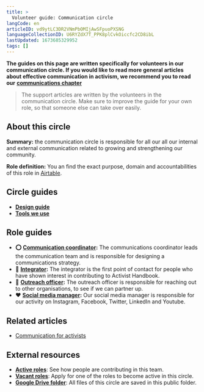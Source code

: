 ```yaml
---
title: >
  Volunteer guide: Communication circle
langCode: en
articleID: vd9ytLC3DR2VNmPbOMIjAwSFpuoPXSNG
languageCollectionID: U6RYZdX7T_PPK8plCvkOiccfc2CD8ibL
lastUpdated: 1673685329952
tags: []
---
```


**The guides on this page are written specifically for volunteers in our communication circle. If you would like to read more general articles about effective communication in activism, we recommend you to read our** [**communications chapter**](/communication)

> The support articles are written by the volunteers in the communication circle. Make sure to improve the guide for your own role, so that someone else can take over easily.

## About this circle

**Summary:** the communication circle is responsible for all our all our internal and external communication related to growing and strengthening our community.

**Role definition:** You an find the exact purpose, domain and accountabilities of this role in [Airtable](https://airtable.com/shrnow8KNDUtO4oGq/tblTRJuhY3VDCNwJr/viwQ80eK0aE226gpv/recUEcloWD0vdgWt4).

## Circle guides

-   [**Design guide**](/support/communication/design-guide)
-   [**Tools we use**](/support/communication/tools)

## Role guides

-   **⭕️** [**Communication coordinator**](/support/communication/coordinator)**:** The communications coordinator leads the communication team and is responsible for designing a communications strategy.
-   **👋** [**Integrator**](/support/communication/integrator)**:** The integrator is the first point of contact for people who have shown interest in contributing to Activist Handbook.
-   **📢** [**Outreach officer**](/support/communication/outreach)**:** The outreach officer is responsible for reaching out to other organisations, to see if we can partner up.
-   **❤️** [**Social media manager**](/support/communication/social-media)**:** Our social media manager is responsible for our activity on Instagram, Facebook, Twitter, LinkedIn and Youtube.

## Related articles

-   [Communication for activists](/communication)

## External resources

-   [**Active roles**](https://airtable.com/shrgU5rF75woG9SHq?filter_Circles=Communication%20circle): See how people are contributing in this team.
-   [**Vacant roles**](https://airtable.com/shrwlhB02r8fij4TW?filter_Circles=Communication%20circle): Apply for one of the roles to become active in this circle.
-   [**Google Drive folder**](https://drive.google.com/drive/folders/16NDKsYMmGSHzaWQb3EdP4EtsRYfP5zvO?usp=sharing): All files of this circle are saved in this public folder.